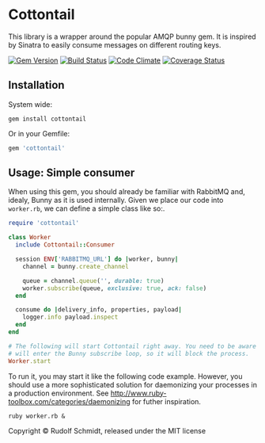 # Cottontail

This library is a wrapper around the popular AMQP bunny gem. It is inspired by Sinatra to easily consume messages on different routing keys.

[![Gem Version](https://badge.fury.io/rb/cottontail.svg)](https://badge.fury.io/rb/cottontail)
[![Build Status](https://travis-ci.org/rudionrails/cottontail.svg?branch=master)](https://travis-ci.org/rudionrails/cottontail)
[![Code Climate](https://codeclimate.com/github/rudionrails/cottontail/badges/gpa.svg)](https://codeclimate.com/github/rudionrails/cottontail)
[![Coverage Status](https://coveralls.io/repos/rudionrails/cottontail/badge.svg?branch=master&service=github)](https://coveralls.io/github/rudionrails/cottontail?branch=master)

## Installation

System wide:

```console
gem install cottontail
```

Or in your Gemfile:

```ruby
gem 'cottontail'
```

## Usage: Simple consumer

When using this gem, you should already be familiar with RabbitMQ and, idealy, Bunny as it is used internally. Given we place our code into `worker.rb`, we can define a simple class like so:.

```ruby
require 'cottontail'

class Worker
  include Cottontail::Consumer

  session ENV['RABBITMQ_URL'] do |worker, bunny|
    channel = bunny.create_channel

    queue = channel.queue('', durable: true)
    worker.subscribe(queue, exclusive: true, ack: false)
  end

  consume do |delivery_info, properties, payload|
    logger.info payload.inspect
  end
end

# The following will start Cottontail right away. You need to be aware that it
# will enter the Bunny subscribe loop, so it will block the process.
Worker.start
```

To run it, you may start it like the following code example. However, you should use a more sophisticated solution for daemonizing your processes in a production environment. See http://www.ruby-toolbox.com/categories/daemonizing for futher inspiration.

```console
ruby worker.rb &
```

Copyright &copy; Rudolf Schmidt, released under the MIT license
